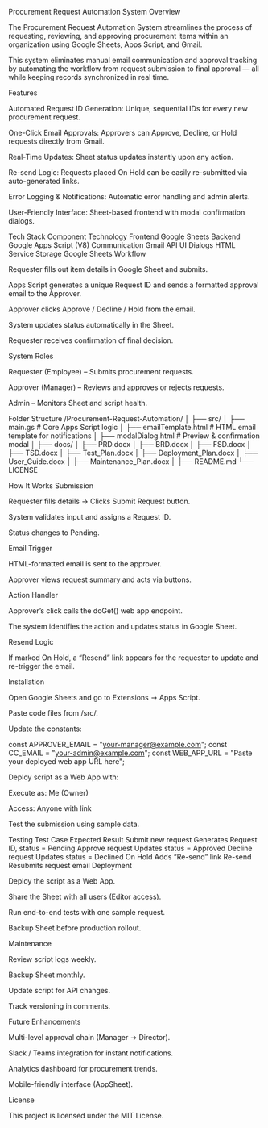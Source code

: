 Procurement Request Automation System
Overview

The Procurement Request Automation System streamlines the process of requesting, reviewing, and approving procurement items within an organization using Google Sheets, Apps Script, and Gmail.

This system eliminates manual email communication and approval tracking by automating the workflow from request submission to final approval — all while keeping records synchronized in real time.

Features

Automated Request ID Generation: Unique, sequential IDs for every new procurement request.

One-Click Email Approvals: Approvers can Approve, Decline, or Hold requests directly from Gmail.

Real-Time Updates: Sheet status updates instantly upon any action.

Re-send Logic: Requests placed On Hold can be easily re-submitted via auto-generated links.

Error Logging & Notifications: Automatic error handling and admin alerts.

User-Friendly Interface: Sheet-based frontend with modal confirmation dialogs.

Tech Stack
Component	Technology
Frontend	Google Sheets
Backend	Google Apps Script (V8)
Communication	Gmail API
UI Dialogs	HTML Service
Storage	Google Sheets
Workflow

Requester fills out item details in Google Sheet and submits.

Apps Script generates a unique Request ID and sends a formatted approval email to the Approver.

Approver clicks Approve / Decline / Hold from the email.

System updates status automatically in the Sheet.

Requester receives confirmation of final decision.

System Roles

Requester (Employee) – Submits procurement requests.

Approver (Manager) – Reviews and approves or rejects requests.

Admin – Monitors Sheet and script health.

Folder Structure
/Procurement-Request-Automation/
│
├── src/
│   ├── main.gs              # Core Apps Script logic
│   ├── emailTemplate.html   # HTML email template for notifications
│   ├── modalDialog.html     # Preview & confirmation modal
│
├── docs/
│   ├── PRD.docx
│   ├── BRD.docx
│   ├── FSD.docx
│   ├── TSD.docx
│   ├── Test_Plan.docx
│   ├── Deployment_Plan.docx
│   ├── User_Guide.docx
│   ├── Maintenance_Plan.docx
│
├── README.md
└── LICENSE

How It Works
Submission

Requester fills details → Clicks Submit Request button.

System validates input and assigns a Request ID.

Status changes to Pending.

Email Trigger

HTML-formatted email is sent to the approver.

Approver views request summary and acts via buttons.

Action Handler

Approver’s click calls the doGet() web app endpoint.

The system identifies the action and updates status in Google Sheet.

Resend Logic

If marked On Hold, a “Resend” link appears for the requester to update and re-trigger the email.

Installation

Open Google Sheets and go to Extensions → Apps Script.

Paste code files from /src/.

Update the constants:

const APPROVER_EMAIL = "your-manager@example.com";
const CC_EMAIL = "your-admin@example.com";
const WEB_APP_URL = "Paste your deployed web app URL here";


Deploy script as a Web App with:

Execute as: Me (Owner)

Access: Anyone with link

Test the submission using sample data.

Testing
Test Case	Expected Result
Submit new request	Generates Request ID, status = Pending
Approve request	Updates status = Approved
Decline request	Updates status = Declined
On Hold	Adds “Re-send” link
Re-send	Resubmits request email
Deployment

Deploy the script as a Web App.

Share the Sheet with all users (Editor access).

Run end-to-end tests with one sample request.

Backup Sheet before production rollout.

Maintenance

Review script logs weekly.

Backup Sheet monthly.

Update script for API changes.

Track versioning in comments.

Future Enhancements

Multi-level approval chain (Manager → Director).

Slack / Teams integration for instant notifications.

Analytics dashboard for procurement trends.

Mobile-friendly interface (AppSheet).

License

This project is licensed under the MIT License.
